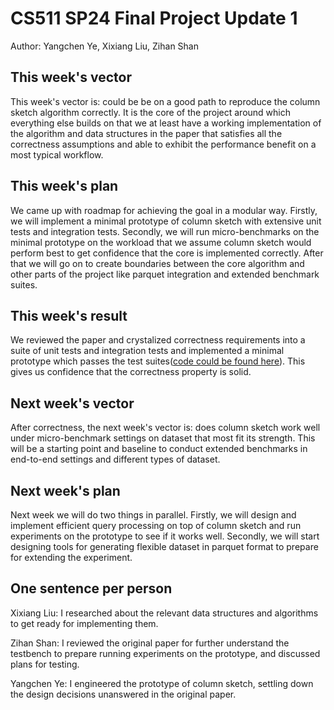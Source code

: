 # CS511 SP24 Final Project Update 1

Author: Yangchen Ye, Xixiang Liu, Zihan Shan

## This week's vector

This week's vector is: could be be on a good path to reproduce the column sketch algorithm correctly. It is the core of the project around which everything else builds on that we at least have a working implementation of the algorithm and data structures in the paper that satisfies all the correctness assumptions and able to exhibit the performance benefit on a most typical workflow. 

## This week's plan

We came up with roadmap for achieving the goal in a modular way. Firstly, we will implement a minimal prototype of column sketch with extensive unit tests and integration tests. Secondly, we will run micro-benchmarks on the minimal prototype on the workload that we assume column sketch would perform best to get confidence that the core is implemented correctly. After that we will go on to create boundaries between the core algorithm and other parts of the project like parquet integration and extended benchmark suites.

## This week's result

We reviewed the paper and crystalized correctness requirements into a suite of unit tests and integration tests and implemented a minimal prototype which passes the test suites([code could be found here](https://github.com/SP24-CS511-Final-Project/column-sketch)). This gives us confidence that the correctness property is solid.

## Next week's vector

After correctness, the next week's vector is: does column sketch work well under micro-benchmark settings on dataset that most fit its strength. This will be a starting point and baseline to conduct extended benchmarks in end-to-end settings and different types of dataset. 

## Next week's plan

Next week we will do two things in parallel. Firstly, we will design and implement efficient query processing on top of column sketch and run experiments on the prototype to see if it works well. Secondly, we will start designing tools for generating flexible dataset in parquet format to prepare for extending the experiment.

## One sentence per person

Xixiang Liu: I researched about the relevant data structures and algorithms to get ready for implementing them.

Zihan Shan: I reviewed the original paper for further understand the testbench to prepare running experiments on the prototype, and discussed plans for testing.

Yangchen Ye: I engineered the prototype of column sketch, settling down the design decisions unanswered in the original paper.
